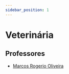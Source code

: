```yaml
---
sidebar_position: 1
---
```


# Veterinária

## Professores

- [Marcos Rogerio Oliveira](marcos_rogerio_oliveira)